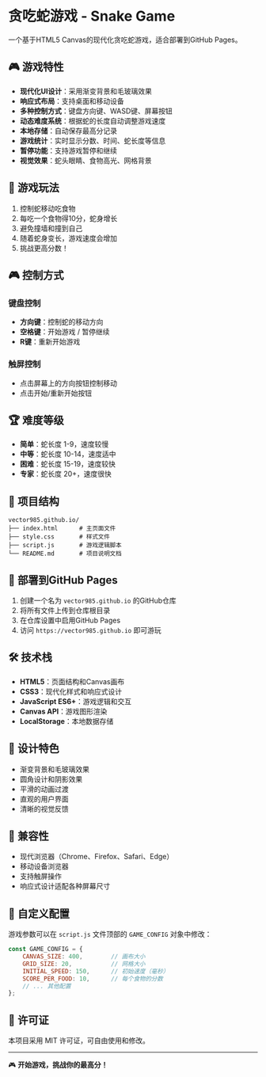 # 贪吃蛇游戏 - Snake Game

一个基于HTML5 Canvas的现代化贪吃蛇游戏，适合部署到GitHub Pages。

## 🎮 游戏特性

- **现代化UI设计**：采用渐变背景和毛玻璃效果
- **响应式布局**：支持桌面和移动设备
- **多种控制方式**：键盘方向键、WASD键、屏幕按钮
- **动态难度系统**：根据蛇的长度自动调整游戏速度
- **本地存储**：自动保存最高分记录
- **游戏统计**：实时显示分数、时间、蛇长度等信息
- **暂停功能**：支持游戏暂停和继续
- **视觉效果**：蛇头眼睛、食物高光、网格背景

## 🎯 游戏玩法

1. 控制蛇移动吃食物
2. 每吃一个食物得10分，蛇身增长
3. 避免撞墙和撞到自己
4. 随着蛇身变长，游戏速度会增加
5. 挑战更高分数！

## 🎮 控制方式

### 键盘控制
- **方向键**：控制蛇的移动方向
- **空格键**：开始游戏 / 暂停继续
- **R键**：重新开始游戏

### 触屏控制
- 点击屏幕上的方向按钮控制移动
- 点击开始/重新开始按钮

## 🏆 难度等级

- **简单**：蛇长度 1-9，速度较慢
- **中等**：蛇长度 10-14，速度适中
- **困难**：蛇长度 15-19，速度较快
- **专家**：蛇长度 20+，速度很快

## 📁 项目结构

```
vector985.github.io/
├── index.html      # 主页面文件
├── style.css       # 样式文件
├── script.js       # 游戏逻辑脚本
└── README.md       # 项目说明文档
```

## 🚀 部署到GitHub Pages

1. 创建一个名为 `vector985.github.io` 的GitHub仓库
2. 将所有文件上传到仓库根目录
3. 在仓库设置中启用GitHub Pages
4. 访问 `https://vector985.github.io` 即可游玩

## 🛠️ 技术栈

- **HTML5**：页面结构和Canvas画布
- **CSS3**：现代化样式和响应式设计
- **JavaScript ES6+**：游戏逻辑和交互
- **Canvas API**：游戏图形渲染
- **LocalStorage**：本地数据存储

## 🎨 设计特色

- 渐变背景和毛玻璃效果
- 圆角设计和阴影效果
- 平滑的动画过渡
- 直观的用户界面
- 清晰的视觉反馈

## 📱 兼容性

- 现代浏览器（Chrome、Firefox、Safari、Edge）
- 移动设备浏览器
- 支持触屏操作
- 响应式设计适配各种屏幕尺寸

## 🔧 自定义配置

游戏参数可以在 `script.js` 文件顶部的 `GAME_CONFIG` 对象中修改：

```javascript
const GAME_CONFIG = {
    CANVAS_SIZE: 400,        // 画布大小
    GRID_SIZE: 20,           // 网格大小
    INITIAL_SPEED: 150,      // 初始速度（毫秒）
    SCORE_PER_FOOD: 10,      // 每个食物的分数
    // ... 其他配置
};
```

## 📄 许可证

本项目采用 MIT 许可证，可自由使用和修改。

---

🎮 **开始游戏，挑战你的最高分！**